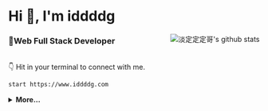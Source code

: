 <h1>Hi 👋, I'm iddddg</h1>

<img src="https://github-readme-stats.vercel.app/api?username=iddddg" alt="淡定定定哥's github stats" align="right" />

### 💼**Web Full Stack Developer**

<br/>
👇 Hit in your terminal to connect with me.

```bash
start https://www.iddddg.com
```

<details>
<summary><b>More...</b></summary>

## 😎 A little more about me...  

```go
iddddg := &Info {
    Name: "iddddg",
    Age: 24,
    Work: "Web Full Stack Developer",
    Email: "iddddg@qq.com",
    Website: "https://www.iddddg.com",
    Location: "Nanjing, China"
}
```

## ⚡ Technologies

Let me think
</details>
